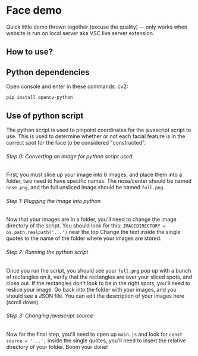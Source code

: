 # Face demo
Quick little demo thrown together (excuse the quality) -- only works when website is run on local server aka VSC live server extension.

## How to use?
## Python dependencies
Open console and enter in these commands:
cv2:
```
pip install opencv-python
```
## Use of python script
The python script is used to pinpoint coordinates for the javascript script to use. This is used to determine whether or not each facial feature is in the correct spot for the face to be considered "constructed".

###### Step 0: Converting an image for python script used
First, you must slice up your image into 6 images, and place them into a folder, two need to have specific names.
The nose/center should be named `nose.png`, and the full unsliced image should be named `full.png`.

###### Step 1: Plugging the image into python
Now that your images are in a folder, you'll need to change the image directory of the script.
You should look for this: `IMAGEDIRECTORY = os.path.realpath('...')` near the top
Change the text inside the single quotes to the name of the folder where your images are stored.

###### Step 2: Running the python script
Once you run the script, you should see your `full.png` pop up with a bunch of rectangles on it, verify that the rectangles are over your sliced spots, and close out.
If the rectangles don't look to be in the right spots, you'll need to reslice your image.
Go back into the folder with your images, and you should see a JSON file. You can edit the description of your images here (scroll down).

###### Step 3: Changing javascript source
Now for the final step, you'll need to open up `main.js` and look for `const source = '...';` inside the single quotes, you'll need to insert the relative directory of your folder. Boom your done!